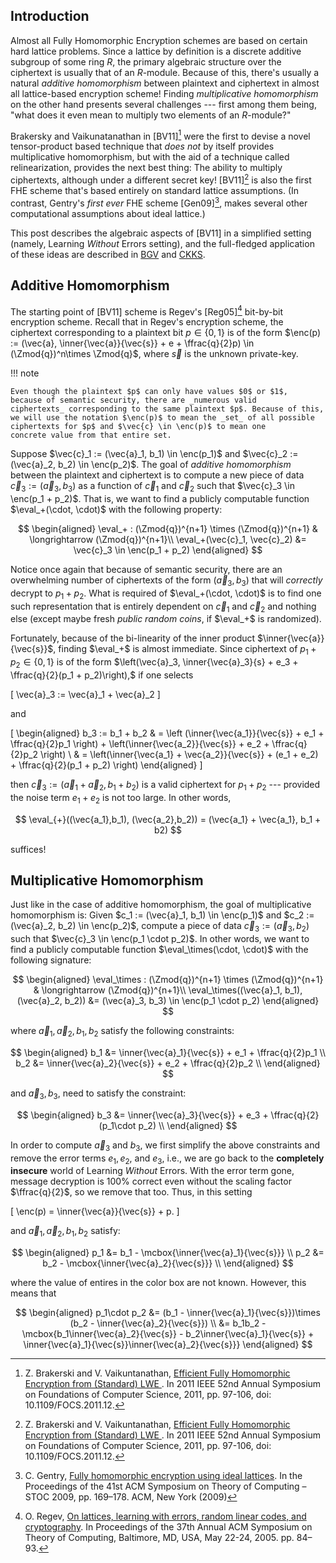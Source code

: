 ## Introduction

Almost all Fully Homomorphic Encryption schemes are based on certain hard lattice problems. Since a lattice by definition is a discrete additive subgroup of some ring $R$, the primary algebraic structure over the ciphertext is usually that of an $R$-module. Because of this, there's usually a natural _additive homomorphism_ between plaintext and ciphertext in almost all lattice-based encryption scheme! Finding _multiplicative homomorphism_ on the other hand presents several challenges --- first among them being, "what does it even mean to multiply two elements of an $R$-module?"

Brakersky and Vaikunatanathan in [BV11][^BV11] were the first to devise a novel tensor-product based technique that _does not_ by itself provides multiplicative homomorphism, but with the aid of a technique called relinearization, provides the next best thing: The ability to multiply ciphertexts, although under a different secret key! [BV11][^BV11] is also the first FHE scheme that's based entirely on standard lattice assumptions. (In contrast, Gentry's _first ever_ FHE scheme [Gen09][^Gen09], makes several other computational assumptions about ideal lattice.)

This post describes the algebraic aspects of [BV11] in a simplified setting (namely, Learning _Without_ Errors setting), and the full-fledged application of these ideas are described in [BGV](bgv.md) and [CKKS](ckks.md).

## Additive Homomorphism
The starting point of [BV11] scheme is Regev's [Reg05][^Reg05] bit-by-bit encryption scheme. Recall that in Regev's encryption scheme, the ciphertext corresponding to a plaintext bit $p \in \{0, 1\}$ is of the form $\enc(p) := (\vec{a}, \inner{\vec{a}}{\vec{s}} + e + \ffrac{q}{2}p) \in (\Zmod{q})^n\times \Zmod{q}$, where $\vec{s}$ is the unknown private-key.


!!! note

    Even though the plaintext $p$ can only have values $0$ or $1$,
    because of semantic security, there are _numerous valid
    ciphertexts_ corresponding to the same plaintext $p$. Because of this,
    we will use the notation $\enc(p)$ to mean the _set_ of all possible
    ciphertexts for $p$ and $\vec{c} \in \enc(p)$ to mean one
    concrete value from that entire set.


Suppose $\vec{c}_1 := (\vec{a}_1, b_1) \in \enc(p_1)$ and $\vec{c}_2 := (\vec{a}_2, b_2) \in \enc(p_2)$. The goal of _additive homomorphism_ between the plaintext and ciphertext is to compute a new piece of data $\vec{c}_3 := (\vec{a}_3, b_3)$ as a function of $\vec{c}_1$ and $\vec{c}_2$ such that $\vec{c}_3 \in \enc(p_1 + p_2)$. That is, we want to find a publicly computable function $\eval_+(\cdot, \cdot)$ with the following property:

$$
  \begin{aligned}
  \eval_+ : (\Zmod{q})^{n+1} \times (\Zmod{q})^{n+1} & \longrightarrow (\Zmod{q})^{n+1}\\
  \eval_+(\vec{c}_1, \vec{c}_2) &= \vec{c}_3 \in \enc(p_1 + p_2)
  \end{aligned}
$$

Notice once again that because of semantic security, there are an overwhelming number of ciphertexts of the form $(\vec{a}_3, b_3)$ that will _correctly_ decrypt to $p_1 + p_2$. What is required of $\eval_+(\cdot, \cdot)$ is to find one such representation that is entirely dependent on $\vec{c}_1$ and $\vec{c}_2$ and nothing else (except maybe fresh _public random coins_, if $\eval_+$ is randomized).

Fortunately, because of the bi-linearity of the inner product $\inner{\vec{a}}{\vec{s}}$, finding $\eval_+$ is almost immediate. Since ciphertext of $p_1 + p_2 \in \{0,1\}$ is of the form $\left(\vec{a}_3, \inner{\vec{a}_3}{s} + e_3 + \ffrac{q}{2}(p_1 + p_2)\right),$ if one selects

\[
  \vec{a}_3 := \vec{a}_1 + \vec{a}_2
\]

and

\[
  \begin{aligned}
  b_3 := b_1 + b_2 & = \left (\inner{\vec{a_1}}{\vec{s}} + e_1 + \ffrac{q}{2}p_1 \right) + \left(\inner{\vec{a_2}}{\vec{s}} + e_2 + \ffrac{q}{2}p_2 \right) \\
  & = \left(\inner{\vec{a_1} + \vec{a_2}}{\vec{s}} + (e_1 + e_2) + \ffrac{q}{2}(p_1 + p_2) \right)
  \end{aligned}
\]

then $\vec{c}_3 := (\vec{a}_1 + \vec{a}_2, b_1 + b_2)$ is a valid ciphertext for $p_1 + p_2$ --- provided the noise term $e_1 + e_2$ is not too large. In other words,

$$
\eval_{+}((\vec{a_1},b_1), (\vec{a_2},b_2)) = (\vec{a_1} + \vec{a_1}, b_1 + b2)
$$

suffices!

## Multiplicative Homomorphism
Just like in the case of additive homomorphism, the goal of multiplicative homomorphism is: Given $c_1 := (\vec{a}_1, b_1) \in \enc(p_1)$ and $c_2 := (\vec{a}_2, b_2) \in \enc(p_2)$, compute a piece of data $\vec{c}_3 := (\vec{a}_3, b_2)$ such that $\vec{c}_3 \in \enc(p_1 \cdot p_2)$. In other words, we want to find a publicly computable function $\eval_\times(\cdot, \cdot)$ with the following signature:

$$
  \begin{aligned}
  \eval_\times : (\Zmod{q})^{n+1} \times (\Zmod{q})^{n+1} & \longrightarrow (\Zmod{q})^{n+1}\\
  \eval_\times((\vec{a}_1, b_1), (\vec{a}_2, b_2)) &= (\vec{a}_3, b_3) \in \enc(p_1 \cdot p_2)
  \end{aligned}
$$

where $\vec{a}_1,\vec{a}_2, b_1, b_2$ satisfy the following constraints:

$$
\begin{aligned}
b_1 &= \inner{\vec{a}_1}{\vec{s}} + e_1 + \ffrac{q}{2}p_1 \\
b_2 &= \inner{\vec{a}_2}{\vec{s}} + e_2 + \ffrac{q}{2}p_2 \\
\end{aligned}
$$

and $\vec{a}_3, b_3$, need to satisfy the constraint:

$$
\begin{aligned}
b_3 &= \inner{\vec{a}_3}{\vec{s}} + e_3 + \ffrac{q}{2}(p_1\cdot p_2) \\
\end{aligned}
$$

In order to compute $\vec{a}_3$ and $b_3$, we first simplify the above constraints and remove the error terms $e_1, e_2,$ and $e_3$, i.e., we are go back to the **completely insecure** world of Learning _Without_ Errors. With the error term gone, message decryption is 100% correct even without the scaling factor $\ffrac{q}{2}$, so we remove that too. Thus, in this setting

\[
\enc(p) = \inner{\vec{a}}{\vec{s}} + p.
\]

and $\vec{a}_1,\vec{a}_2, b_1, b_2$ satisfy:

$$
\begin{aligned}
p_1 &= b_1 - \mcbox{\inner{\vec{a}_1}{\vec{s}}} \\
p_2 &= b_2 - \mcbox{\inner{\vec{a}_2}{\vec{s}}}   \\
\end{aligned}
$$

where the value of entires in the color box are not known. However, this means that

$$
\begin{aligned}
p_1\cdot p_2 &= (b_1 - \inner{\vec{a}_1}{\vec{s}})\times (b_2 - \inner{\vec{a}_2}{\vec{s}}) \\
             &= b_1b_2 - \mcbox{b_1\inner{\vec{a}_2}{\vec{s}} - b_2\inner{\vec{a}_1}{\vec{s}} + \inner{\vec{a}_1}{\vec{s}}\inner{\vec{a}_2}{\vec{s}}}
\end{aligned}
$$


[^BV11]: Z. Brakerski and V. Vaikuntanathan, [Efficient Fully Homomorphic Encryption from (Standard) LWE
](https://eprint.iacr.org/2011/344.pdf). In 2011 IEEE 52nd Annual Symposium on Foundations of Computer Science, 2011, pp. 97-106, doi: 10.1109/FOCS.2011.12.

[^Gen09]: C. Gentry, [Fully homomorphic encryption using ideal lattices](https://www.cs.cmu.edu/~odonnell/hits09/gentry-homomorphic-encryption.pdf). In the Proceedings of the 41st ACM Symposium on Theory of Computing – STOC 2009, pp. 169–178. ACM, New York (2009)

[^Reg05]: O. Regev, [On lattices, learning with errors, random linear codes, and cryptography](https://cims.nyu.edu/~regev/papers/lwesurvey.pdf). In Proceedings of the 37th Annual ACM Symposium on Theory of Computing, Baltimore, MD, USA, May 22-24, 2005. pp. 84–93.